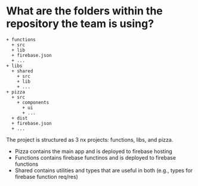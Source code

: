 # What are the folders within the repository the team is using?

```
+ functions
  + src
  + lib
  + firebase.json
  + ...
+ libs
  + shared
    + src
    + lib
    + ...
+ pizza
  + src
    + components
      + ui
      + ...
  + dist
  + firebase.json
  + ...
```

The project is structured as 3 nx projects: functions, libs, and pizza.
- Pizza contains the main app and is deployed to firebase hosting
- Functions contains firebase functinos and is deployed to firebase functions
- Shared contains utilities and types that are useful in both (e.g., types for firebase function req/res)
